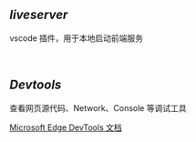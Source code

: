 

## _liveserver_

vscode 插件，用于本地启动前端服务


</br>

## _Devtools_

查看网页源代码、Network、Console 等调试工具

[Microsoft Edge DevTools 文档](https://learn.microsoft.com/zh-cn/microsoft-edge/devtools-guide-chromium/landing/)